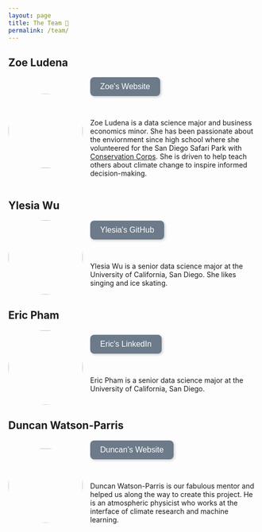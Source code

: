 ```yaml
---
layout: page
title: The Team 👋
permalink: /team/
---
```


## Zoe Ludena

<div style="display: flex; align-items: center;">
    <img src="https://zoeludena.github.io/SeeRiseWebsite/assets/team_pics/zoe.jpg" 
         style="clip-path: circle(); width: 150px; height: 150px; object-fit: cover; margin-right: 15px;">
    <div>
            <a href="https://zoeludena.github.io/" target="_blank">
        <button style="background-color: #6C7A89; color: white; border: none; padding: 10px 20px; 
               border-radius: 8px; font-size: 16px; cursor: pointer; transition: 0.3s; 
               box-shadow: 2px 2px 5px rgba(0, 0, 0, 0.2);"
                onmouseover="this.style.backgroundColor='#5A6978'; this.style.transform='scale(1.05)';" 
                onmouseout="this.style.backgroundColor='#6C7A89'; this.style.transform='scale(1)';"
                onmousedown="this.style.backgroundColor='#485563'; this.style.transform='scale(0.95)';"
                onmouseup="this.style.backgroundColor='#5A6978'; this.style.transform='scale(1.05)';">
            Zoe's Website
    </button>
        </a>
        <p><br></p>
        <p>Zoe Ludena is a data science major and business economics minor. She has been passionate about the enviornment since high school where she volunteered for the San Diego Safari Park with <a href="https://sdzsafaripark.org/kids-programs/conservation-corps">Conservation Corps</a>. She is driven to help teach others about climate change to inspire informed decision-making.</p>
    </div>
</div>


## Ylesia Wu

<div style="display: flex; align-items: center;">
    <img src="https://zoeludena.github.io/SeeRiseWebsite/assets/team_pics/Ylesia_Wu_headshot.jpg" 
         style="clip-path: circle(); width: 150px; height: 150px; object-fit: cover; margin-right: 15px;">
    <div>
        <a href="https://github.com/ylesia-wu" target="_blank">
        <button style="background-color: #6C7A89; color: white; border: none; padding: 10px 20px; 
               border-radius: 8px; font-size: 16px; cursor: pointer; transition: 0.3s; 
               box-shadow: 2px 2px 5px rgba(0, 0, 0, 0.2);"
                onmouseover="this.style.backgroundColor='#5A6978'; this.style.transform='scale(1.05)';" 
                onmouseout="this.style.backgroundColor='#6C7A89'; this.style.transform='scale(1)';"
                onmousedown="this.style.backgroundColor='#485563'; this.style.transform='scale(0.95)';"
                onmouseup="this.style.backgroundColor='#5A6978'; this.style.transform='scale(1.05)';">
            Ylesia's GitHub
        </button>
            </a>
        <p><br></p>
        <p>Ylesia Wu is a senior data science major at the University of California, San Diego. She likes singing and ice skating.</p>
    </div>
</div>

## Eric Pham

<div style="display: flex; align-items: center;">
    <img src="https://zoeludena.github.io/SeeRiseWebsite/assets/team_pics/eric.png" 
         style="clip-path: circle(); width: 150px; height: 150px; object-fit: cover; margin-right: 15px;">
    <div>
        <a href="https://www.linkedin.com/in/ericmpham/" target="_blank">
        <button style="background-color: #6C7A89; color: white; border: none; padding: 10px 20px; 
               border-radius: 8px; font-size: 16px; cursor: pointer; transition: 0.3s; 
               box-shadow: 2px 2px 5px rgba(0, 0, 0, 0.2);"
                onmouseover="this.style.backgroundColor='#5A6978'; this.style.transform='scale(1.05)';" 
                onmouseout="this.style.backgroundColor='#6C7A89'; this.style.transform='scale(1)';"
                onmousedown="this.style.backgroundColor='#485563'; this.style.transform='scale(0.95)';"
                onmouseup="this.style.backgroundColor='#5A6978'; this.style.transform='scale(1.05)';">
            Eric's LinkedIn
        </button>
            </a>
        <p><br></p>
        <p>Eric Pham is a senior data science major at the University of California, San Diego.</p>
    </div>
</div>

## Duncan Watson-Parris

<div style="display: flex; align-items: center;">
    <img src="https://zoeludena.github.io/SeeRiseWebsite/assets/team_pics/watson_parris_2023.jpg" 
         style="clip-path: circle(); width: 150px; height: 150px; object-fit: cover; margin-right: 15px;">
    <div>
        <a href="https://duncanwp.github.io/" target="_blank">
        <button style="background-color: #6C7A89; color: white; border: none; padding: 10px 20px; 
               border-radius: 8px; font-size: 16px; cursor: pointer; transition: 0.3s; 
               box-shadow: 2px 2px 5px rgba(0, 0, 0, 0.2);"
                onmouseover="this.style.backgroundColor='#5A6978'; this.style.transform='scale(1.05)';" 
                onmouseout="this.style.backgroundColor='#6C7A89'; this.style.transform='scale(1)';"
                onmousedown="this.style.backgroundColor='#485563'; this.style.transform='scale(0.95)';"
                onmouseup="this.style.backgroundColor='#5A6978'; this.style.transform='scale(1.05)';">
            Duncan's Website
        </button>
            </a>
        <p><br></p>
        <p>Duncan Watson-Parris is our fabulous mentor and helped us along the way to create this project. He is an atmospheric physicist who works at the interface of climate research and machine learning.</p>
    </div>
</div>

